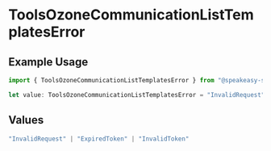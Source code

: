 # ToolsOzoneCommunicationListTemplatesError

## Example Usage

```typescript
import { ToolsOzoneCommunicationListTemplatesError } from "@speakeasy-sdks/bluesky/models/errors";

let value: ToolsOzoneCommunicationListTemplatesError = "InvalidRequest";
```

## Values

```typescript
"InvalidRequest" | "ExpiredToken" | "InvalidToken"
```